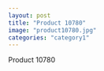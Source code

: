 ```yaml
---
layout: post
title: "Product 10780"
image: "product10780.jpg"
categories: "category1"
---
```

Product 10780
